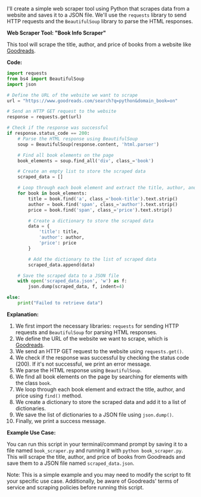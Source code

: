 I'll create a simple web scraper tool using Python that scrapes data from a website and saves it to a JSON file. We'll use the `requests` library to send HTTP requests and the `BeautifulSoup` library to parse the HTML responses.

**Web Scraper Tool: "Book Info Scraper"**

This tool will scrape the title, author, and price of books from a website like [Goodreads](https://www.goodreads.com/).

**Code:**
```python
import requests
from bs4 import BeautifulSoup
import json

# Define the URL of the website we want to scrape
url = "https://www.goodreads.com/search?q=python&domain_book=on"

# Send an HTTP GET request to the website
response = requests.get(url)

# Check if the response was successful
if response.status_code == 200:
    # Parse the HTML response using BeautifulSoup
    soup = BeautifulSoup(response.content, 'html.parser')

    # Find all book elements on the page
    book_elements = soup.find_all('div', class_='book')

    # Create an empty list to store the scraped data
    scraped_data = []

    # Loop through each book element and extract the title, author, and price
    for book in book_elements:
        title = book.find('a', class_='book-title').text.strip()
        author = book.find('span', class_='author').text.strip()
        price = book.find('span', class_='price').text.strip()

        # Create a dictionary to store the scraped data
        data = {
            'title': title,
            'author': author,
            'price': price
        }

        # Add the dictionary to the list of scraped data
        scraped_data.append(data)

    # Save the scraped data to a JSON file
    with open('scraped_data.json', 'w') as f:
        json.dump(scraped_data, f, indent=4)

else:
    print("Failed to retrieve data")
```
**Explanation:**

1. We first import the necessary libraries: `requests` for sending HTTP requests and `BeautifulSoup` for parsing HTML responses.
2. We define the URL of the website we want to scrape, which is [Goodreads](https://www.goodreads.com/).
3. We send an HTTP GET request to the website using `requests.get()`.
4. We check if the response was successful by checking the status code (200). If it's not successful, we print an error message.
5. We parse the HTML response using `BeautifulSoup`.
6. We find all book elements on the page by searching for elements with the class `book`.
7. We loop through each book element and extract the title, author, and price using `find()` method.
8. We create a dictionary to store the scraped data and add it to a list of dictionaries.
9. We save the list of dictionaries to a JSON file using `json.dump()`.
10. Finally, we print a success message.

**Example Use Case:**

You can run this script in your terminal/command prompt by saving it to a file named `book_scraper.py` and running it with `python book_scraper.py`. This will scrape the title, author, and price of books from Goodreads and save them to a JSON file named `scraped_data.json`.

Note: This is a simple example and you may need to modify the script to fit your specific use case. Additionally, be aware of Goodreads' terms of service and scraping policies before running this script.
